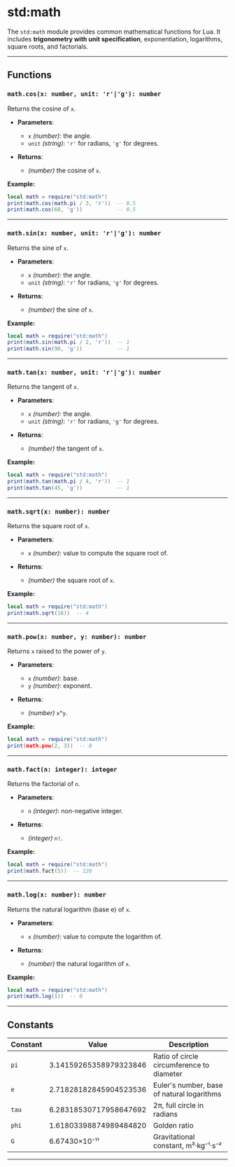 # std:math

The `std:math` module provides common mathematical functions for Lua.
It includes **trigonometry with unit specification**, exponentiation, logarithms, square roots, and factorials.

---

## Functions

### `math.cos(x: number, unit: 'r'|'g'): number`

Returns the cosine of `x`.

- **Parameters**:
  - `x` _(number)_: the angle.
  - `unit` _(string)_: `'r'` for radians, `'g'` for degrees.

- **Returns**:
  - _(number)_ the cosine of `x`.

**Example:**

```lua
local math = require("std:math")
print(math.cos(math.pi / 3, 'r'))  -- 0.5
print(math.cos(60, 'g'))           -- 0.5
```

---

### `math.sin(x: number, unit: 'r'|'g'): number`

Returns the sine of `x`.

- **Parameters**:
  - `x` _(number)_: the angle.
  - `unit` _(string)_: `'r'` for radians, `'g'` for degrees.

- **Returns**:
  - _(number)_ the sine of `x`.

**Example:**

```lua
local math = require("std:math")
print(math.sin(math.pi / 2, 'r'))  -- 1
print(math.sin(90, 'g'))           -- 1
```

---

### `math.tan(x: number, unit: 'r'|'g'): number`

Returns the tangent of `x`.

- **Parameters**:
  - `x` _(number)_: the angle.
  - `unit` _(string)_: `'r'` for radians, `'g'` for degrees.

- **Returns**:
  - _(number)_ the tangent of `x`.

**Example:**

```lua
local math = require("std:math")
print(math.tan(math.pi / 4, 'r'))  -- 1
print(math.tan(45, 'g'))           -- 1
```

---

### `math.sqrt(x: number): number`

Returns the square root of `x`.

- **Parameters**:
  - `x` _(number)_: value to compute the square root of.

- **Returns**:
  - _(number)_ the square root of `x`.

**Example:**

```lua
local math = require("std:math")
print(math.sqrt(16))  -- 4
```

---

### `math.pow(x: number, y: number): number`

Returns `x` raised to the power of `y`.

- **Parameters**:
  - `x` _(number)_: base.
  - `y` _(number)_: exponent.

- **Returns**:
  - _(number)_ `x`^`y`.

**Example:**

```lua
local math = require("std:math")
print(math.pow(2, 3))  -- 8
```

---

### `math.fact(n: integer): integer`

Returns the factorial of `n`.

- **Parameters**:
  - `n` _(integer)_: non-negative integer.

- **Returns**:
  - _(integer)_ `n!`.

**Example:**

```lua
local math = require("std:math")
print(math.fact(5))  -- 120
```

---

### `math.log(x: number): number`

Returns the natural logarithm (base e) of `x`.

- **Parameters**:
  - `x` _(number)_: value to compute the logarithm of.

- **Returns**:
  - _(number)_ the natural logarithm of `x`.

**Example:**

```lua
local math = require("std:math")
print(math.log(1))  -- 0
```

---

## Constants

| Constant | Value                  | Description                                |
| -------- | ---------------------- | ------------------------------------------ |
| `pi`     | 3.14159265358979323846 | Ratio of circle circumference to diameter  |
| `e`      | 2.71828182845904523536 | Euler's number, base of natural logarithms |
| `tau`    | 6.28318530717958647692 | 2π, full circle in radians                 |
| `phi`    | 1.61803398874989484820 | Golden ratio                               |
| `G`      | 6.67430×10⁻¹¹          | Gravitational constant, m³·kg⁻¹·s⁻²        |

---
